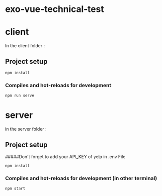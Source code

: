 # exo-vue-technical-test

# client
In the client folder :
## Project setup
```
npm install
```

### Compiles and hot-reloads for development
```
npm run serve
```
# server
in the server folder :

## Project setup
#####Don't forget to add your API_KEY of yelp in .env File

```
npm install
```
### Compiles and hot-reloads for development (in other terminal)
```
npm start
```
